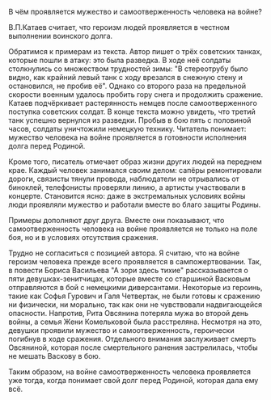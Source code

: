 В чём проявляется мужество и самоотверженность человека на войне? 

В.П.Катаев считает, что героизм людей проявляется в честном выполнении воинского долга. 

Обратимся к примерам из текста. Автор пишет о трёх советских танках, которые пошли в атаку: это была разведка. В ходе неё солдаты столкнулись со множеством трудностей зимы: "В стереотрубу было видно, как крайний левый танк с ходу врезался в снежную стену и остановился, не пробив её". Однако со второго раза на предельной скорости военным удалось пробить гору снега и продолжить сражение. Катаев подчёркивает растерянность немцев после самоотверженного поступка советских солдат. В конце текста можно увидеть, что третий танк успешно вернулся из разведки. Пробыв в бою пять с половиной часов, солдаты уничтожили немецкую технику. Читатель понимает: мужество человека на войне проявляется в готовности исполнения долга перед Родиной. 

Кроме того, писатель отмечает образ жизни других людей на переднем крае. Каждый человек занимался своим делом: сапёры ремонтировали дороги, связисты тянули провода, наблюдатели не отрывались от биноклей, телефонисты проверяли линию, а артисты участвовали в концерте. Становится ясно: даже в экстремальных условиях войны люди проявляли мужество и работали вместе во благо защиты Родины. 

Примеры дополняют друг друга. Вместе они показывают, что самоотверженность человека на войне проявляется не только на поле боя, но и в условиях отсутствия сражения. 

Трудно не согласиться с позицией автора. Я считаю, что на войне героизм человека прежде всего проявляется в сампожертвовании. Так, в повести Бориса Васильева "А зори здесь тихие" рассказывается о пяти девушках-зенитчицах, которые вместе со старшиной Васковым отправляются в бой с немецкими диверсантами. Некоторые из героинь, такие как Софья Гурович и Галя Четвертак, не были готовы к сражению ни физически, ни морально, так как они не чувствовали надвигающейся опасности. Напротив, Рита Овсянина потеряла мужа во второй день войны, а семья Жени Комельковой была расстреляна. Несмотря на это, девушки проявили мужество и самоотверженность, героически погибнув в ходе сражения. Отдельного внимания заслуживает смерть Овсяниной, которая после смертельного ранения застрелилась, чтобы не мешать Васкову в бою.  

Таким образом, на войне самоотверженность человека проявляется уже тогда, когда понимает свой долг перед Родиной, которая дала ему всё. 

